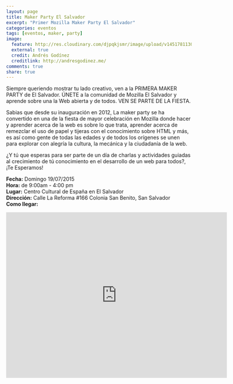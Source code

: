 ```yaml
---
layout: page
title: Maker Party El Salvador
excerpt: "Primer Mozilla Maker Party El Salvador"
categories: eventos
tags: [eventos, maker, party]
image:
  feature: http://res.cloudinary.com/djpqkjsmr/image/upload/v1451781130/MozSV/makerparty.png
  external: true
  credit: Andrés Godínez
  creditlink: http://andresgodinez.me/  
comments: true
share: true
---
```


Siempre queriendo mostrar tu lado creativo, ven a la PRIMERA MAKER PARTY de El Salvador. ÚNETE a la comunidad de Mozilla El Salvador y aprende sobre una la Web abierta y de todos. VEN SE PARTE DE LA FIESTA.

Sabias que desde su inauguración en 2012, La maker party se ha convertido en una de la fiesta de mayor celebración en Mozilla donde hacer y aprender acerca de la web es sobre lo que trata, aprender acerca de remezclar el uso de papel y tijeras con el conocimiento sobre HTML y más, es así como gente de todas las edades y de todos los orígenes se unen para explorar con alegría la cultura, la mecánica y la ciudadanía de la web.

¿Y tú que esperas para ser parte de un día de charlas y actividades guiadas al crecimiento de tú conocimiento en el desarrollo de un web para todos?, ¡Te Esperamos!

**Fecha:** Domingo 19/07/2015<br>
**Hora:** de 9:00am - 4:00 pm<br>
**Lugar:** Centro Cultural de España en El Salvador<br>
**Dirección:** Calle La Reforma #166 Colonia San Benito, San Salvador<br>
**Como llegar:** <br>

<iframe src="https://www.google.com/maps/embed?pb=!1m18!1m12!1m3!1d3876.4151150636326!2d-89.23326174999998!3d13.693290000000006!2m3!1f0!2f0!3f0!3m2!1i1024!2i768!4f13.1!3m3!1m2!1s0x8f63303a0eb80e1f%3A0xb030fd94193c0d9f!2sLa+Casa+Tomada!5e0!3m2!1sen!2s!4v1437003201167" width="600" height="450" frameborder="0" style="border:0" allowfullscreen></iframe>
